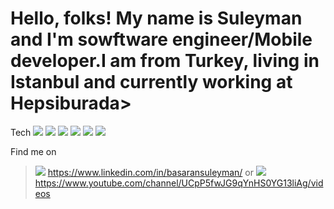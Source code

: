 # Hello, folks! My name is Suleyman and I'm sowftware engineer/Mobile developer.I am from Turkey, living in Istanbul and currently working at Hepsiburada>

Tech
![](https://img.shields.io/badge/Code-Kotlin-informational?style=flat&logo=<LOGO_NAME>&logoColor=black&color=yellow)
![](https://img.shields.io/badge/Code-Java-informational?style=flat&logo=<LOGO_NAME>&logoColor=black&color=yellow)
![](https://img.shields.io/badge/Code-ReactNative-informational?style=flat&logo=<LOGO_NAME>&logoColor=black&color=yellow)
![](https://img.shields.io/badge/Code-NodeJS-informational?style=flat&logo=<LOGO_NAME>&logoColor=black&color=yellow)
![](https://img.shields.io/badge/OS-MacOS-informational?style=flat&logo=<LOGO_NAME>&logoColor=black&color=yellow)
![](https://img.shields.io/badge/OS-Microsoft-informational?style=flat&logo=<LOGO_NAME>&logoColor=black&color=yellow)

Find me on
>![](https://icons.iconarchive.com/icons/sicons/basic-round-social/16/linkedin-icon.png)  https://www.linkedin.com/in/basaransuleyman/ or  <space><space> <space><space>
>![](https://icons.iconarchive.com/icons/dakirby309/simply-styled/16/YouTube-icon.png)  https://www.youtube.com/channel/UCpP5fwJG9qYnHS0YG13liAg/videos

